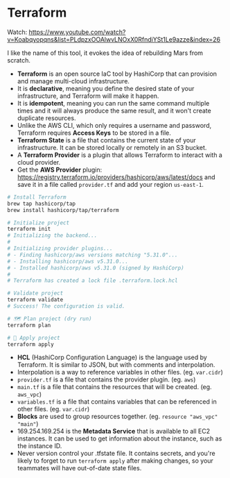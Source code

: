 # Terraform

Watch: https://www.youtube.com/watch?v=Koabqyopqns&list=PLdpzxOOAlwvLNOxX0RfndiYSt1Le9azze&index=26

I like the name of this tool, it evokes the idea of rebuilding Mars from scratch.

- **Terraform** is an open source IaC tool by HashiCorp that can provision and manage multi-cloud infrastructure.
- It is **declarative**, meaning you define the desired state of your infrastructure, and Terraform will make it happen.
- It is **idempotent**, meaning you can run the same command multiple times and it will always produce the same result, and it won't create duplicate resources.
- Unlike the AWS CLI, which only requires a username and password, Terraform requires **Access Keys** to be stored in a file.
- **Terraform State** is a file that contains the current state of your infrastructure. It can be stored locally or remotely in an S3 bucket.
- A **Terraform Provider** is a plugin that allows Terraform to interact with a cloud provider.
- Get the **AWS Provider** plugin: https://registry.terraform.io/providers/hashicorp/aws/latest/docs and save it in a file called `provider.tf` and add your region `us-east-1`.

```sh
# Install Terraform
brew tap hashicorp/tap
brew install hashicorp/tap/terraform

# Initialize project
terraform init
# Initializing the backend...
#
# Initializing provider plugins...
# - Finding hashicorp/aws versions matching "5.31.0"...
# - Installing hashicorp/aws v5.31.0...
# - Installed hashicorp/aws v5.31.0 (signed by HashiCorp)
#
# Terraform has created a lock file .terraform.lock.hcl

# Validate project
terraform validate
# Success! The configuration is valid.

# 🗺️ Plan project (dry run)
terraform plan

# 🚀 Apply project
terraform apply
```

- **HCL** (HashiCorp Configuration Language) is the language used by Terraform. It is similar to JSON, but with comments and interpolation.
- Interpolation is a way to reference variables in other files. (eg. `var.cidr`)
- `provider.tf` is a file that contains the provider plugin. (eg. `aws`)
- `main.tf` is a file that contains the resources that will be created. (eg. `aws_vpc`)
- `variables.tf` is a file that contains variables that can be referenced in other files. (eg. `var.cidr`)
- **Blocks** are used to group resources together. (eg. `resource "aws_vpc" "main"`)
- 169.254.169.254 is the **Metadata Service** that is available to all EC2 instances. It can be used to get information about the instance, such as the instance ID.
- Never version control your .tfstate file. It contains secrets, and you're likely to forget to run `terraform apply` after making changes, so your teammates will have out-of-date state files.
